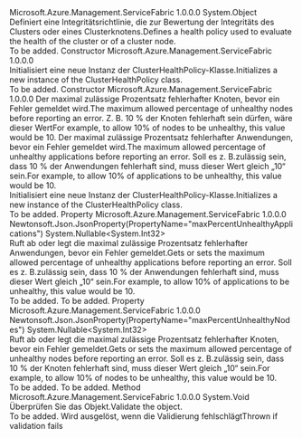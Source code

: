 <Type Name="ClusterHealthPolicy" FullName="Microsoft.Azure.Management.ServiceFabric.Models.ClusterHealthPolicy">
  <TypeSignature Language="C#" Value="public class ClusterHealthPolicy" />
  <TypeSignature Language="ILAsm" Value=".class public auto ansi beforefieldinit ClusterHealthPolicy extends System.Object" />
  <TypeSignature Language="DocId" Value="T:Microsoft.Azure.Management.ServiceFabric.Models.ClusterHealthPolicy" />
  <TypeSignature Language="VB.NET" Value="Public Class ClusterHealthPolicy" />
  <TypeSignature Language="F#" Value="type ClusterHealthPolicy = class" />
  <AssemblyInfo>
    <AssemblyName>Microsoft.Azure.Management.ServiceFabric</AssemblyName>
    <AssemblyVersion>1.0.0.0</AssemblyVersion>
  </AssemblyInfo>
  <Base>
    <BaseTypeName>System.Object</BaseTypeName>
  </Base>
  <Interfaces />
  <Docs>
    <summary>
            <span data-ttu-id="9e419-101">Definiert eine Integritätsrichtlinie, die zur Bewertung der Integritäts des Clusters oder eines Clusterknotens.</span><span class="sxs-lookup"><span data-stu-id="9e419-101">Defines a health policy used to evaluate the health of the cluster or of a cluster node.</span></span>
            </summary>
    <remarks>To be added.</remarks>
  </Docs>
  <Members>
    <Member MemberName=".ctor">
      <MemberSignature Language="C#" Value="public ClusterHealthPolicy ();" />
      <MemberSignature Language="ILAsm" Value=".method public hidebysig specialname rtspecialname instance void .ctor() cil managed" />
      <MemberSignature Language="DocId" Value="M:Microsoft.Azure.Management.ServiceFabric.Models.ClusterHealthPolicy.#ctor" />
      <MemberSignature Language="VB.NET" Value="Public Sub New ()" />
      <MemberType>Constructor</MemberType>
      <AssemblyInfo>
        <AssemblyName>Microsoft.Azure.Management.ServiceFabric</AssemblyName>
        <AssemblyVersion>1.0.0.0</AssemblyVersion>
      </AssemblyInfo>
      <Parameters />
      <Docs>
        <summary>
            <span data-ttu-id="9e419-102">Initialisiert eine neue Instanz der ClusterHealthPolicy-Klasse.</span><span class="sxs-lookup"><span data-stu-id="9e419-102">Initializes a new instance of the ClusterHealthPolicy class.</span></span>
            </summary>
        <remarks>To be added.</remarks>
      </Docs>
    </Member>
    <Member MemberName=".ctor">
      <MemberSignature Language="C#" Value="public ClusterHealthPolicy (Nullable&lt;int&gt; maxPercentUnhealthyNodes = null, Nullable&lt;int&gt; maxPercentUnhealthyApplications = null);" />
      <MemberSignature Language="ILAsm" Value=".method public hidebysig specialname rtspecialname instance void .ctor(valuetype System.Nullable`1&lt;int32&gt; maxPercentUnhealthyNodes, valuetype System.Nullable`1&lt;int32&gt; maxPercentUnhealthyApplications) cil managed" />
      <MemberSignature Language="DocId" Value="M:Microsoft.Azure.Management.ServiceFabric.Models.ClusterHealthPolicy.#ctor(System.Nullable{System.Int32},System.Nullable{System.Int32})" />
      <MemberSignature Language="VB.NET" Value="Public Sub New (Optional maxPercentUnhealthyNodes As Nullable(Of Integer) = null, Optional maxPercentUnhealthyApplications As Nullable(Of Integer) = null)" />
      <MemberSignature Language="F#" Value="new Microsoft.Azure.Management.ServiceFabric.Models.ClusterHealthPolicy : Nullable&lt;int&gt; * Nullable&lt;int&gt; -&gt; Microsoft.Azure.Management.ServiceFabric.Models.ClusterHealthPolicy" Usage="new Microsoft.Azure.Management.ServiceFabric.Models.ClusterHealthPolicy (maxPercentUnhealthyNodes, maxPercentUnhealthyApplications)" />
      <MemberType>Constructor</MemberType>
      <AssemblyInfo>
        <AssemblyName>Microsoft.Azure.Management.ServiceFabric</AssemblyName>
        <AssemblyVersion>1.0.0.0</AssemblyVersion>
      </AssemblyInfo>
      <Parameters>
        <Parameter Name="maxPercentUnhealthyNodes" Type="System.Nullable&lt;System.Int32&gt;" />
        <Parameter Name="maxPercentUnhealthyApplications" Type="System.Nullable&lt;System.Int32&gt;" />
      </Parameters>
      <Docs>
        <param name="maxPercentUnhealthyNodes"><span data-ttu-id="9e419-103">Der maximal zulässige Prozentsatz fehlerhafter Knoten, bevor ein Fehler gemeldet wird.</span><span class="sxs-lookup"><span data-stu-id="9e419-103">The maximum allowed percentage of unhealthy nodes before reporting an error.</span></span> <span data-ttu-id="9e419-104">Z. B. 10 % der Knoten fehlerhaft sein dürfen, wäre dieser Wert</span><span class="sxs-lookup"><span data-stu-id="9e419-104">For example, to allow 10% of nodes to be unhealthy, this value would be</span></span>
            10. </param>
        <param name="maxPercentUnhealthyApplications"><span data-ttu-id="9e419-105">Der maximal zulässige Prozentsatz fehlerhafter Anwendungen, bevor ein Fehler gemeldet wird.</span><span class="sxs-lookup"><span data-stu-id="9e419-105">The maximum allowed percentage of unhealthy applications before reporting an error.</span></span> <span data-ttu-id="9e419-106">Soll es z. B.zulässig sein, dass 10 % der Anwendungen fehlerhaft sind, muss dieser Wert gleich „10“ sein.</span><span class="sxs-lookup"><span data-stu-id="9e419-106">For example, to allow 10% of applications to be unhealthy, this value would be 10.</span></span> </param>
        <summary>
            <span data-ttu-id="9e419-107">Initialisiert eine neue Instanz der ClusterHealthPolicy-Klasse.</span><span class="sxs-lookup"><span data-stu-id="9e419-107">Initializes a new instance of the ClusterHealthPolicy class.</span></span>
            </summary>
        <remarks>To be added.</remarks>
      </Docs>
    </Member>
    <Member MemberName="MaxPercentUnhealthyApplications">
      <MemberSignature Language="C#" Value="public Nullable&lt;int&gt; MaxPercentUnhealthyApplications { get; set; }" />
      <MemberSignature Language="ILAsm" Value=".property instance valuetype System.Nullable`1&lt;int32&gt; MaxPercentUnhealthyApplications" />
      <MemberSignature Language="DocId" Value="P:Microsoft.Azure.Management.ServiceFabric.Models.ClusterHealthPolicy.MaxPercentUnhealthyApplications" />
      <MemberSignature Language="VB.NET" Value="Public Property MaxPercentUnhealthyApplications As Nullable(Of Integer)" />
      <MemberSignature Language="F#" Value="member this.MaxPercentUnhealthyApplications : Nullable&lt;int&gt; with get, set" Usage="Microsoft.Azure.Management.ServiceFabric.Models.ClusterHealthPolicy.MaxPercentUnhealthyApplications" />
      <MemberType>Property</MemberType>
      <AssemblyInfo>
        <AssemblyName>Microsoft.Azure.Management.ServiceFabric</AssemblyName>
        <AssemblyVersion>1.0.0.0</AssemblyVersion>
      </AssemblyInfo>
      <Attributes>
        <Attribute>
          <AttributeName>Newtonsoft.Json.JsonProperty(PropertyName="maxPercentUnhealthyApplications")</AttributeName>
        </Attribute>
      </Attributes>
      <ReturnValue>
        <ReturnType>System.Nullable&lt;System.Int32&gt;</ReturnType>
      </ReturnValue>
      <Docs>
        <summary>
            <span data-ttu-id="9e419-108">Ruft ab oder legt die maximal zulässige Prozentsatz fehlerhafter Anwendungen, bevor ein Fehler gemeldet.</span><span class="sxs-lookup"><span data-stu-id="9e419-108">Gets or sets the maximum allowed percentage of unhealthy applications before reporting an error.</span></span> <span data-ttu-id="9e419-109">Soll es z. B.zulässig sein, dass 10 % der Anwendungen fehlerhaft sind, muss dieser Wert gleich „10“ sein.</span><span class="sxs-lookup"><span data-stu-id="9e419-109">For example, to allow 10% of applications to be unhealthy, this value would be 10.</span></span>
            </summary>
        <value>To be added.</value>
        <remarks>To be added.</remarks>
      </Docs>
    </Member>
    <Member MemberName="MaxPercentUnhealthyNodes">
      <MemberSignature Language="C#" Value="public Nullable&lt;int&gt; MaxPercentUnhealthyNodes { get; set; }" />
      <MemberSignature Language="ILAsm" Value=".property instance valuetype System.Nullable`1&lt;int32&gt; MaxPercentUnhealthyNodes" />
      <MemberSignature Language="DocId" Value="P:Microsoft.Azure.Management.ServiceFabric.Models.ClusterHealthPolicy.MaxPercentUnhealthyNodes" />
      <MemberSignature Language="VB.NET" Value="Public Property MaxPercentUnhealthyNodes As Nullable(Of Integer)" />
      <MemberSignature Language="F#" Value="member this.MaxPercentUnhealthyNodes : Nullable&lt;int&gt; with get, set" Usage="Microsoft.Azure.Management.ServiceFabric.Models.ClusterHealthPolicy.MaxPercentUnhealthyNodes" />
      <MemberType>Property</MemberType>
      <AssemblyInfo>
        <AssemblyName>Microsoft.Azure.Management.ServiceFabric</AssemblyName>
        <AssemblyVersion>1.0.0.0</AssemblyVersion>
      </AssemblyInfo>
      <Attributes>
        <Attribute>
          <AttributeName>Newtonsoft.Json.JsonProperty(PropertyName="maxPercentUnhealthyNodes")</AttributeName>
        </Attribute>
      </Attributes>
      <ReturnValue>
        <ReturnType>System.Nullable&lt;System.Int32&gt;</ReturnType>
      </ReturnValue>
      <Docs>
        <summary>
            <span data-ttu-id="9e419-110">Ruft ab oder legt die maximal zulässige Prozentsatz fehlerhafter Knoten, bevor ein Fehler gemeldet.</span><span class="sxs-lookup"><span data-stu-id="9e419-110">Gets or sets the maximum allowed percentage of unhealthy nodes before reporting an error.</span></span> <span data-ttu-id="9e419-111">Soll es z. B.zulässig sein, dass 10 % der Knoten fehlerhaft sind, muss dieser Wert gleich „10“ sein.</span><span class="sxs-lookup"><span data-stu-id="9e419-111">For example, to allow 10% of nodes to be unhealthy, this value would be 10.</span></span>
            </summary>
        <value>To be added.</value>
        <remarks>To be added.</remarks>
      </Docs>
    </Member>
    <Member MemberName="Validate">
      <MemberSignature Language="C#" Value="public virtual void Validate ();" />
      <MemberSignature Language="ILAsm" Value=".method public hidebysig newslot virtual instance void Validate() cil managed" />
      <MemberSignature Language="DocId" Value="M:Microsoft.Azure.Management.ServiceFabric.Models.ClusterHealthPolicy.Validate" />
      <MemberSignature Language="VB.NET" Value="Public Overridable Sub Validate ()" />
      <MemberSignature Language="F#" Value="abstract member Validate : unit -&gt; unit&#xA;override this.Validate : unit -&gt; unit" Usage="clusterHealthPolicy.Validate " />
      <MemberType>Method</MemberType>
      <AssemblyInfo>
        <AssemblyName>Microsoft.Azure.Management.ServiceFabric</AssemblyName>
        <AssemblyVersion>1.0.0.0</AssemblyVersion>
      </AssemblyInfo>
      <ReturnValue>
        <ReturnType>System.Void</ReturnType>
      </ReturnValue>
      <Parameters />
      <Docs>
        <summary>
            <span data-ttu-id="9e419-112">Überprüfen Sie das Objekt.</span><span class="sxs-lookup"><span data-stu-id="9e419-112">Validate the object.</span></span>
            </summary>
        <remarks>To be added.</remarks>
        <exception cref="T:Microsoft.Rest.ValidationException">
            <span data-ttu-id="9e419-113">Wird ausgelöst, wenn die Validierung fehlschlägt</span><span class="sxs-lookup"><span data-stu-id="9e419-113">Thrown if validation fails</span></span>
            </exception>
      </Docs>
    </Member>
  </Members>
</Type>